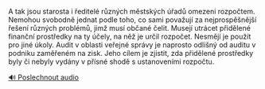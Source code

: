 
A tak jsou starosta i ředitelé různých městských úřadů omezeni rozpočtem. Nemohou svobodně jednat podle toho, co sami považují za nejprospěšnější řešení různých problémů, jimž musí občané čelit. Musejí utrácet přidělené finanční prostředky na ty účely, na něž je určil rozpočet. Nesmějí je použít pro jiné úkoly. Audit v oblasti veřejné správy je naprosto odlišný od auditu v podniku zaměřeném na zisk. Jeho cílem je zjistit, zda přidělené prostředky byly či nebyly vydány v přísné shodě s ustanoveními rozpočtu.

[🔊 Poslechnout audio](/data/7-paragraphs/audio/chapter_61/para_007-A-tak-jsou-starosta-i-editel-rznch-mstskch.mp3)
